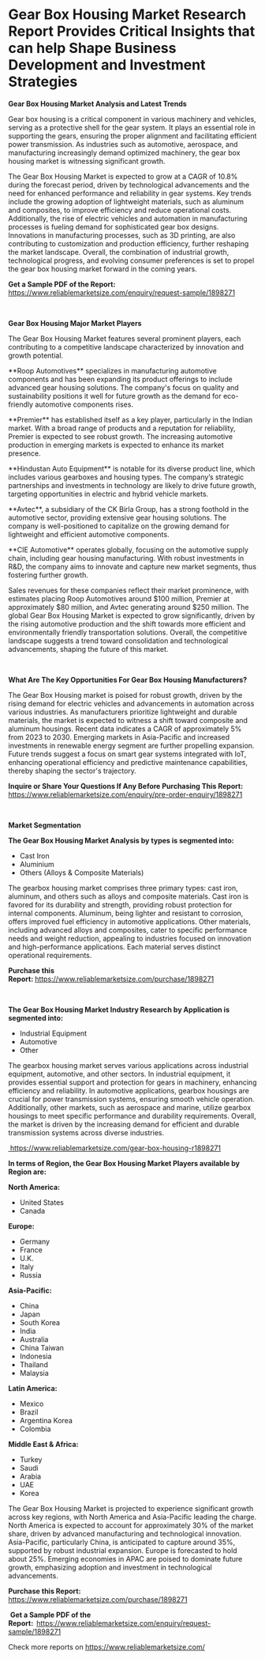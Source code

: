 <p><h1>Gear Box Housing Market Research Report Provides Critical Insights that can help Shape Business Development and Investment Strategies</h1></p><p><strong>Gear Box Housing Market Analysis and Latest Trends</strong></p>
<p><p>Gear box housing is a critical component in various machinery and vehicles, serving as a protective shell for the gear system. It plays an essential role in supporting the gears, ensuring the proper alignment and facilitating efficient power transmission. As industries such as automotive, aerospace, and manufacturing increasingly demand optimized machinery, the gear box housing market is witnessing significant growth.</p><p>The Gear Box Housing Market is expected to grow at a CAGR of 10.8% during the forecast period, driven by technological advancements and the need for enhanced performance and reliability in gear systems. Key trends include the growing adoption of lightweight materials, such as aluminum and composites, to improve efficiency and reduce operational costs. Additionally, the rise of electric vehicles and automation in manufacturing processes is fueling demand for sophisticated gear box designs. Innovations in manufacturing processes, such as 3D printing, are also contributing to customization and production efficiency, further reshaping the market landscape. Overall, the combination of industrial growth, technological progress, and evolving consumer preferences is set to propel the gear box housing market forward in the coming years.</p></p>
<p><strong>Get a Sample PDF of the Report:&nbsp;</strong> <a href="https://www.reliablemarketsize.com/enquiry/request-sample/1898271?utm_campaign=2281&utm_medium=2&utm_source=Github&utm_content=ia&utm_term=08042025&utm_id=gear-box-housing">https://www.reliablemarketsize.com/enquiry/request-sample/1898271</a></p>
<p>&nbsp;</p>
<p><strong>Gear Box Housing Major Market Players</strong></p>
<p><p>The Gear Box Housing Market features several prominent players, each contributing to a competitive landscape characterized by innovation and growth potential.</p><p>**Roop Automotives** specializes in manufacturing automotive components and has been expanding its product offerings to include advanced gear housing solutions. The company's focus on quality and sustainability positions it well for future growth as the demand for eco-friendly automotive components rises. </p><p>**Premier** has established itself as a key player, particularly in the Indian market. With a broad range of products and a reputation for reliability, Premier is expected to see robust growth. The increasing automotive production in emerging markets is expected to enhance its market presence.</p><p>**Hindustan Auto Equipment** is notable for its diverse product line, which includes various gearboxes and housing types. The company’s strategic partnerships and investments in technology are likely to drive future growth, targeting opportunities in electric and hybrid vehicle markets.</p><p>**Avtec**, a subsidiary of the CK Birla Group, has a strong foothold in the automotive sector, providing extensive gear housing solutions. The company is well-positioned to capitalize on the growing demand for lightweight and efficient automotive components.</p><p>**CIE Automotive** operates globally, focusing on the automotive supply chain, including gear housing manufacturing. With robust investments in R&D, the company aims to innovate and capture new market segments, thus fostering further growth.</p><p>Sales revenues for these companies reflect their market prominence, with estimates placing Roop Automotives around $100 million, Premier at approximately $80 million, and Avtec generating around $250 million. The global Gear Box Housing Market is expected to grow significantly, driven by the rising automotive production and the shift towards more efficient and environmentally friendly transportation solutions. Overall, the competitive landscape suggests a trend toward consolidation and technological advancements, shaping the future of this market.</p></p>
<p>&nbsp;</p>
<p><strong>What Are The Key Opportunities For Gear Box Housing Manufacturers?</strong></p>
<p><p>The Gear Box Housing market is poised for robust growth, driven by the rising demand for electric vehicles and advancements in automation across various industries. As manufacturers prioritize lightweight and durable materials, the market is expected to witness a shift toward composite and aluminum housings. Recent data indicates a CAGR of approximately 5% from 2023 to 2030. Emerging markets in Asia-Pacific and increased investments in renewable energy segment are further propelling expansion. Future trends suggest a focus on smart gear systems integrated with IoT, enhancing operational efficiency and predictive maintenance capabilities, thereby shaping the sector's trajectory.</p></p>
<p><strong>Inquire or Share Your Questions If Any Before Purchasing This Report:</strong> <a href="https://www.reliablemarketsize.com/enquiry/pre-order-enquiry/1898271?utm_campaign=2281&utm_medium=2&utm_source=Github&utm_content=ia&utm_term=08042025&utm_id=gear-box-housing">https://www.reliablemarketsize.com/enquiry/pre-order-enquiry/1898271</a></p>
<p>&nbsp;</p>
<p><strong>Market Segmentation</strong></p>
<p><strong>The Gear Box Housing Market Analysis by types is segmented into:</strong></p>
<p><ul><li>Cast Iron</li><li>Aluminium</li><li>Others (Alloys & Composite Materials)</li></ul></p>
<p><p>The gearbox housing market comprises three primary types: cast iron, aluminum, and others such as alloys and composite materials. Cast iron is favored for its durability and strength, providing robust protection for internal components. Aluminum, being lighter and resistant to corrosion, offers improved fuel efficiency in automotive applications. Other materials, including advanced alloys and composites, cater to specific performance needs and weight reduction, appealing to industries focused on innovation and high-performance applications. Each material serves distinct operational requirements.</p></p>
<p><strong>Purchase this Report:&nbsp;</strong><a href="https://www.reliablemarketsize.com/purchase/1898271?utm_campaign=2281&utm_medium=2&utm_source=Github&utm_content=ia&utm_term=08042025&utm_id=gear-box-housing">https://www.reliablemarketsize.com/purchase/1898271</a></p>
<p>&nbsp;</p>
<p><strong>The Gear Box Housing Market Industry Research by Application is segmented into:</strong></p>
<p><ul><li>Industrial Equipment</li><li>Automotive</li><li>Other</li></ul></p>
<p><p>The gearbox housing market serves various applications across industrial equipment, automotive, and other sectors. In industrial equipment, it provides essential support and protection for gears in machinery, enhancing efficiency and reliability. In automotive applications, gearbox housings are crucial for power transmission systems, ensuring smooth vehicle operation. Additionally, other markets, such as aerospace and marine, utilize gearbox housings to meet specific performance and durability requirements. Overall, the market is driven by the increasing demand for efficient and durable transmission systems across diverse industries.</p></p>
<p><a href="https://www.reliablemarketsize.com/gear-box-housing-r1898271?utm_campaign=2281&utm_medium=2&utm_source=Github&utm_content=ia&utm_term=08042025&utm_id=gear-box-housing">&nbsp;https://www.reliablemarketsize.com/gear-box-housing-r1898271</a></p>
<p><strong>In terms of Region, the Gear Box Housing Market Players available by Region are:</strong></p>
<p>
    <p> <strong> North America: </strong>
        <ul>
            <li>United States</li>
            <li>Canada</li>
        </ul>
        </p> 
    <p> <strong> Europe: </strong>
        <ul>
            <li>Germany</li>
            <li>France</li>
            <li>U.K.</li>
            <li>Italy</li>
            <li>Russia</li>
        </ul>
        </p> 
    <p> <strong> Asia-Pacific: </strong>
        <ul>
            <li>China</li>
            <li>Japan</li>
            <li>South Korea</li>
            <li>India</li>
            <li>Australia</li>
            <li>China Taiwan</li>
            <li>Indonesia</li>
            <li>Thailand</li>
            <li>Malaysia</li>
        </ul>
        </p> 
    <p> <strong> Latin America: </strong>
        <ul>
            <li>Mexico</li>
            <li>Brazil</li>
            <li>Argentina Korea</li>
            <li>Colombia</li>
        </ul>
        </p> 
    <p> <strong> Middle East & Africa: </strong>
        <ul>
            <li>Turkey</li>
            <li>Saudi</li>
            <li>Arabia</li>
            <li>UAE</li>
            <li>Korea</li>
        </ul>
    </p>
    </p>
<p><p>The Gear Box Housing Market is projected to experience significant growth across key regions, with North America and Asia-Pacific leading the charge. North America is expected to account for approximately 30% of the market share, driven by advanced manufacturing and technological innovation. Asia-Pacific, particularly China, is anticipated to capture around 35%, supported by robust industrial expansion. Europe is forecasted to hold about 25%. Emerging economies in APAC are poised to dominate future growth, emphasizing adoption and investment in technological advancements.</p></p>
<p><strong>Purchase this Report: </strong><a href="https://www.reliablemarketsize.com/purchase/1898271?utm_campaign=2281&utm_medium=2&utm_source=Github&utm_content=ia&utm_term=08042025&utm_id=gear-box-housing">https://www.reliablemarketsize.com/purchase/1898271</a></p>
<p>&nbsp;<strong>Get a Sample PDF of the Report:&nbsp;&nbsp;</strong><a href="https://www.reliablemarketsize.com/enquiry/request-sample/1898271?utm_campaign=2281&utm_medium=2&utm_source=Github&utm_content=ia&utm_term=08042025&utm_id=gear-box-housing">https://www.reliablemarketsize.com/enquiry/request-sample/1898271</a></p>
<p><strong></strong></p>
<p>Check more reports on <a href="https://www.reliablemarketsize.com/?utm_campaign=2281&utm_medium=2&utm_source=Github&utm_content=ia&utm_term=08042025&utm_id=gear-box-housing">https://www.reliablemarketsize.com/</a></p>
